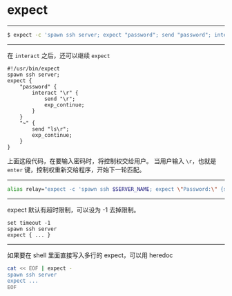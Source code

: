 # expect

---

```sh
$ expect -c 'spawn ssh server; expect "password"; send "password"; interact'
```

---

在 `interact` 之后，还可以继续 `expect`

```expect
#!/usr/bin/expect
spawn ssh server;
expect {
    "password" {
        interact "\r" {
            send "\r";
            exp_continue;
        }
    }
    "~" {
        send "ls\r";
        exp_continue;
    }
}
```

上面这段代码，在要输入密码时，将控制权交给用户。
当用户输入 `\r`，也就是 `enter` 键，控制权重新交给程序，开始下一轮匹配。

---

```sh
alias relay="expect -c 'spawn ssh $SERVER_NAME; expect \"Password:\" {send \"$PASSWORD\"; interact} \"bash\" interact'"
```

---

expect 默认有超时限制，可以设为 -1 去掉限制。

```expect
set timeout -1
spawn ssh server
expect { ... }
```

---

如果要在 shell 里面直接写入多行的 expect，可以用 heredoc

```sh
cat << EOF | expect -
spawn ssh server
expect ...
EOF
```
